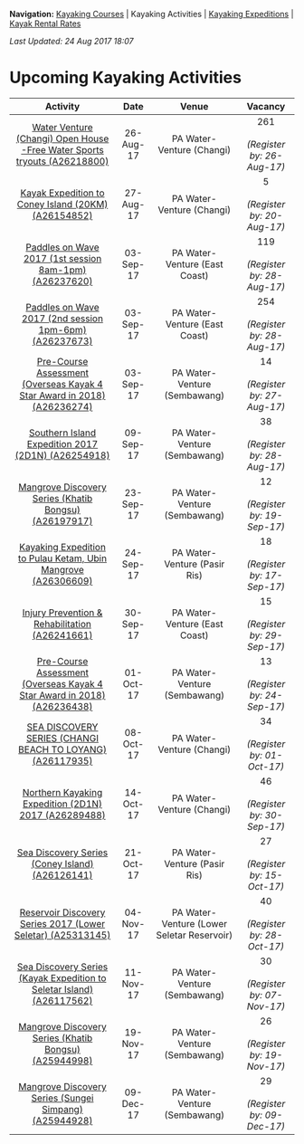 **Navigation:** [Kayaking Courses](index) &#124; Kayaking Activities &#124; [Kayaking Expeditions](expedition) &#124; [Kayak Rental Rates](rental)

_Last Updated: 24 Aug 2017 18:07_
# Upcoming Kayaking Activities

Activity | Date | Venue | Vacancy
:---:|:---:|:---:|:---:
[Water Venture (Changi) Open House -Free Water Sports tryouts (A26218800)](https://one.pa.gov.sg/CRMSPortal/CRMSPortal.portal?_nfpb=true&_st=&_windowLabel=CRMSPortal_1&_urlType=render&_mode=view&wlpCRMSPortal_1_action=ACMParticipantMaintain&_pageLabel=CRMSPortal_page_1&IdProdInst=26218800)|26-Aug-17|PA Water-Venture (Changi)|261<br /><br /> _(Register by: 26-Aug-17)_
[Kayak Expedition to Coney Island (20KM) (A26154852)](https://one.pa.gov.sg/CRMSPortal/CRMSPortal.portal?_nfpb=true&_st=&_windowLabel=CRMSPortal_1&_urlType=render&_mode=view&wlpCRMSPortal_1_action=ACMParticipantMaintain&_pageLabel=CRMSPortal_page_1&IdProdInst=26154852)|27-Aug-17|PA Water-Venture (Changi)|5<br /><br /> _(Register by: 20-Aug-17)_
[Paddles on Wave 2017 (1st session 8am-1pm) (A26237620)](https://one.pa.gov.sg/CRMSPortal/CRMSPortal.portal?_nfpb=true&_st=&_windowLabel=CRMSPortal_1&_urlType=render&_mode=view&wlpCRMSPortal_1_action=ACMParticipantMaintain&_pageLabel=CRMSPortal_page_1&IdProdInst=26237620)|03-Sep-17|PA Water-Venture (East Coast)|119<br /><br /> _(Register by: 28-Aug-17)_
[Paddles on Wave 2017 (2nd session 1pm-6pm) (A26237673)](https://one.pa.gov.sg/CRMSPortal/CRMSPortal.portal?_nfpb=true&_st=&_windowLabel=CRMSPortal_1&_urlType=render&_mode=view&wlpCRMSPortal_1_action=ACMParticipantMaintain&_pageLabel=CRMSPortal_page_1&IdProdInst=26237673)|03-Sep-17|PA Water-Venture (East Coast)|254<br /><br /> _(Register by: 28-Aug-17)_
[Pre-Course Assessment (Overseas Kayak 4 Star Award in 2018) (A26236274)](https://one.pa.gov.sg/CRMSPortal/CRMSPortal.portal?_nfpb=true&_st=&_windowLabel=CRMSPortal_1&_urlType=render&_mode=view&wlpCRMSPortal_1_action=ACMParticipantMaintain&_pageLabel=CRMSPortal_page_1&IdProdInst=26236274)|03-Sep-17|PA Water-Venture (Sembawang)|14<br /><br /> _(Register by: 27-Aug-17)_
[Southern Island Expedition 2017 (2D1N) (A26254918)](https://one.pa.gov.sg/CRMSPortal/CRMSPortal.portal?_nfpb=true&_st=&_windowLabel=CRMSPortal_1&_urlType=render&_mode=view&wlpCRMSPortal_1_action=ACMParticipantMaintain&_pageLabel=CRMSPortal_page_1&IdProdInst=26254918)|09-Sep-17|PA Water-Venture (Sembawang)|38<br /><br /> _(Register by: 28-Aug-17)_
[Mangrove Discovery Series (Khatib Bongsu)  (A26197917)](https://one.pa.gov.sg/CRMSPortal/CRMSPortal.portal?_nfpb=true&_st=&_windowLabel=CRMSPortal_1&_urlType=render&_mode=view&wlpCRMSPortal_1_action=ACMParticipantMaintain&_pageLabel=CRMSPortal_page_1&IdProdInst=26197917)|23-Sep-17|PA Water-Venture (Sembawang)|12<br /><br /> _(Register by: 19-Sep-17)_
[Kayaking Expedition to Pulau Ketam, Ubin Mangrove (A26306609)](https://one.pa.gov.sg/CRMSPortal/CRMSPortal.portal?_nfpb=true&_st=&_windowLabel=CRMSPortal_1&_urlType=render&_mode=view&wlpCRMSPortal_1_action=ACMParticipantMaintain&_pageLabel=CRMSPortal_page_1&IdProdInst=26306609)|24-Sep-17|PA Water-Venture (Pasir Ris)|18<br /><br /> _(Register by: 17-Sep-17)_
[Injury Prevention & Rehabilitation (A26241661)](https://one.pa.gov.sg/CRMSPortal/CRMSPortal.portal?_nfpb=true&_st=&_windowLabel=CRMSPortal_1&_urlType=render&_mode=view&wlpCRMSPortal_1_action=ACMParticipantMaintain&_pageLabel=CRMSPortal_page_1&IdProdInst=26241661)|30-Sep-17|PA Water-Venture (East Coast)|15<br /><br /> _(Register by: 29-Sep-17)_
[Pre-Course Assessment (Overseas Kayak 4 Star Award in 2018) (A26236438)](https://one.pa.gov.sg/CRMSPortal/CRMSPortal.portal?_nfpb=true&_st=&_windowLabel=CRMSPortal_1&_urlType=render&_mode=view&wlpCRMSPortal_1_action=ACMParticipantMaintain&_pageLabel=CRMSPortal_page_1&IdProdInst=26236438)|01-Oct-17|PA Water-Venture (Sembawang)|13<br /><br /> _(Register by: 24-Sep-17)_
[SEA DISCOVERY SERIES (CHANGI BEACH TO LOYANG) (A26117935)](https://one.pa.gov.sg/CRMSPortal/CRMSPortal.portal?_nfpb=true&_st=&_windowLabel=CRMSPortal_1&_urlType=render&_mode=view&wlpCRMSPortal_1_action=ACMParticipantMaintain&_pageLabel=CRMSPortal_page_1&IdProdInst=26117935)|08-Oct-17|PA Water-Venture (Changi)|34<br /><br /> _(Register by: 01-Oct-17)_
[Northern Kayaking Expedition (2D1N) 2017 (A26289488)](https://one.pa.gov.sg/CRMSPortal/CRMSPortal.portal?_nfpb=true&_st=&_windowLabel=CRMSPortal_1&_urlType=render&_mode=view&wlpCRMSPortal_1_action=ACMParticipantMaintain&_pageLabel=CRMSPortal_page_1&IdProdInst=26289488)|14-Oct-17|PA Water-Venture (Changi)|46<br /><br /> _(Register by: 30-Sep-17)_
[Sea Discovery Series (Coney Island)  (A26126141)](https://one.pa.gov.sg/CRMSPortal/CRMSPortal.portal?_nfpb=true&_st=&_windowLabel=CRMSPortal_1&_urlType=render&_mode=view&wlpCRMSPortal_1_action=ACMParticipantMaintain&_pageLabel=CRMSPortal_page_1&IdProdInst=26126141)|21-Oct-17|PA Water-Venture (Pasir Ris)|27<br /><br /> _(Register by: 15-Oct-17)_
[Reservoir Discovery Series 2017 (Lower Seletar) (A25313145)](https://one.pa.gov.sg/CRMSPortal/CRMSPortal.portal?_nfpb=true&_st=&_windowLabel=CRMSPortal_1&_urlType=render&_mode=view&wlpCRMSPortal_1_action=ACMParticipantMaintain&_pageLabel=CRMSPortal_page_1&IdProdInst=25313145)|04-Nov-17|PA Water-Venture (Lower Seletar Reservoir)|40<br /><br /> _(Register by: 28-Oct-17)_
[Sea Discovery Series (Kayak Expedition to Seletar Island) (A26117562)](https://one.pa.gov.sg/CRMSPortal/CRMSPortal.portal?_nfpb=true&_st=&_windowLabel=CRMSPortal_1&_urlType=render&_mode=view&wlpCRMSPortal_1_action=ACMParticipantMaintain&_pageLabel=CRMSPortal_page_1&IdProdInst=26117562)|11-Nov-17|PA Water-Venture (Sembawang)|30<br /><br /> _(Register by: 07-Nov-17)_
[Mangrove Discovery Series (Khatib Bongsu)  (A25944998)](https://one.pa.gov.sg/CRMSPortal/CRMSPortal.portal?_nfpb=true&_st=&_windowLabel=CRMSPortal_1&_urlType=render&_mode=view&wlpCRMSPortal_1_action=ACMParticipantMaintain&_pageLabel=CRMSPortal_page_1&IdProdInst=25944998)|19-Nov-17|PA Water-Venture (Sembawang)|26<br /><br /> _(Register by: 19-Nov-17)_
[Mangrove Discovery Series (Sungei Simpang) (A25944928)](https://one.pa.gov.sg/CRMSPortal/CRMSPortal.portal?_nfpb=true&_st=&_windowLabel=CRMSPortal_1&_urlType=render&_mode=view&wlpCRMSPortal_1_action=ACMParticipantMaintain&_pageLabel=CRMSPortal_page_1&IdProdInst=25944928)|09-Dec-17|PA Water-Venture (Sembawang)|29<br /><br /> _(Register by: 09-Dec-17)_

